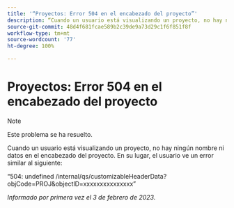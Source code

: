 ```yaml
---
title: '“Proyectos: Error 504 en el encabezado del proyecto”'
description: “Cuando un usuario está visualizando un proyecto, no hay ningún nombre ni datos en el encabezado del proyecto. En su lugar, el usuario ve un error”.
source-git-commit: 48d4f681fcae589b2c39de9a73d29c1f6f851f8f
workflow-type: tm+mt
source-wordcount: '77'
ht-degree: 100%

---
```



# Proyectos: Error 504 en el encabezado del proyecto

>[!NOTE]
>
>Este problema se ha resuelto.

Cuando un usuario está visualizando un proyecto, no hay ningún nombre ni datos en el encabezado del proyecto. En su lugar, el usuario ve un error similar al siguiente:

“504: undefined /internal/qs/customizableHeaderData?objCode=PROJ&amp;objectID=xxxxxxxxxxxxxxx”

_Informado por primera vez el 3 de febrero de 2023._


